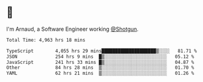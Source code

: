 # 👋

I'm Arnaud, a Software Engineer working [@Shotgun](https://shotgun.live).

<!--START_SECTION:waka-->

```txt
Total Time: 4,963 hrs 18 mins

TypeScript        4,055 hrs 29 mins████████████████████▒░░░░   81.71 %
JSON              254 hrs 9 mins  █▒░░░░░░░░░░░░░░░░░░░░░░░   05.12 %
JavaScript        241 hrs 33 mins █▒░░░░░░░░░░░░░░░░░░░░░░░   04.87 %
Other             84 hrs 28 mins  ▒░░░░░░░░░░░░░░░░░░░░░░░░   01.70 %
YAML              62 hrs 21 mins  ▒░░░░░░░░░░░░░░░░░░░░░░░░   01.26 %
```

<!--END_SECTION:waka-->
